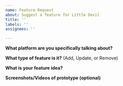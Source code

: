 ```yaml
---
name: Feature Request
about: Suggest a feature for Little Devil
title: ''
labels: ''
assignees: ''

---
```


**What platform are you specifically talking about?**
<!-- Website, or Bot -->

**What type of feature is it?**
(Add, Update, or Remove)

**What is your feature idea?**

**Screenshots/Videos of prototype (optional)**
